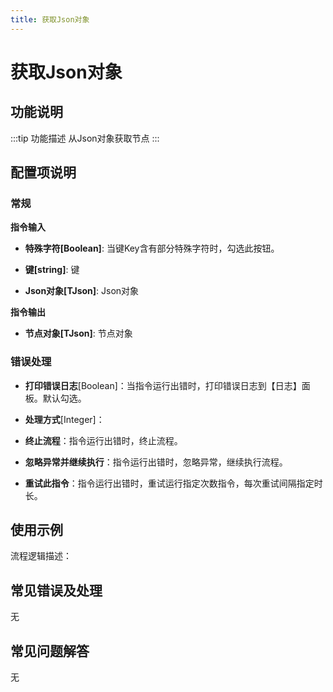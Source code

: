 ```yaml
---
title: 获取Json对象
---
```


# 获取Json对象

## 功能说明

:::tip 功能描述
从Json对象获取节点
:::

## 配置项说明

### 常规

**指令输入**

- **特殊字符[Boolean]**: 当键Key含有部分特殊字符时，勾选此按钮。

- **键[string]**: 键

- **Json对象[TJson]**: Json对象


**指令输出**

- **节点对象[TJson]**: 节点对象

### 错误处理

- **打印错误日志**[Boolean]：当指令运行出错时，打印错误日志到【日志】面板。默认勾选。

- **处理方式**[Integer]：

 - **终止流程**：指令运行出错时，终止流程。

 - **忽略异常并继续执行**：指令运行出错时，忽略异常，继续执行流程。

 - **重试此指令**：指令运行出错时，重试运行指定次数指令，每次重试间隔指定时长。

## 使用示例

流程逻辑描述：

## 常见错误及处理

无

## 常见问题解答

无

